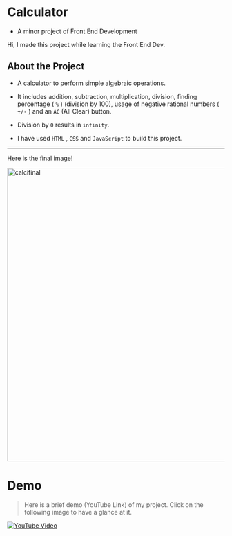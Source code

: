 # Calculator
* A minor project of Front End Development

Hi, I made this project while learning the Front End Dev. 

## About the Project
* A calculator to perform simple algebraic operations.

* It includes addition, subtraction, multiplication, division, finding percentage ( `%` ) (division by 100), usage of negative rational numbers  ( `+/-` ) and an `AC` (All Clear) button.

* Division by `0` results in `infinity`.

* I have used `HTML` , `CSS` and `JavaScript` to build this project.

___ 
Here is the final image!


<img width="678" alt="calcifinal" src="https://user-images.githubusercontent.com/84093681/177284443-8d48f6c2-3d3c-44fa-8920-63b167338fc4.png">


# Demo

> Here is a brief demo (YouTube Link) of my project. Click on the following image to have a glance at it.


[![YouTube Video](https://user-images.githubusercontent.com/84093681/177285798-3a046cd5-ddda-48fc-baa9-5beab05ea6c7.png)](https://youtu.be/0mCCIlfnYqQ)
